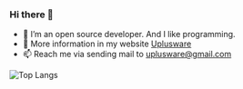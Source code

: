 ### Hi there 👋
- 🔭 I’m an open source developer. And I like programming.
- 🌱 More information in my website [Uplusware](https://uplusware.github.io)
- 📫 Reach me via sending mail to uplusware@gmail.com

![Top Langs](https://github-readme-stats.vercel.app/api/top-langs/?username=uplusware&hide=html&layout=compact&langs_count=12)

<!--
![GitHub stats](https://github-readme-stats.vercel.app/api?username=uplusware&show_icons=true&theme=radical)
![erisemail](https://uplusware.github.io/images/erisemail.png)![openheap](https://uplusware.github.io/images/heaphttpd.png)![bluewhale](https://uplusware.github.io/images/bluewhale.png)![uplusftp](https://uplusware.github.io/images/uplusftpsrv.png)

**uplusware/uplusware** is a ✨ _special_ ✨ repository because its `README.md` (this file) appears on your GitHub profile.
### Hi there 👋

Here are some ideas to get you started:

- 🔭 I’m currently working on ...
- 🌱 I’m currently learning ...
- 👯 I’m looking to collaborate on ...
- 🤔 I’m looking for help with ...
- 💬 Ask me about ...
- 📫 How to reach me: ...
- 😄 Pronouns: ...
- ⚡ Fun fact: ...
-->
